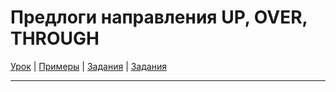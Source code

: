 # Предлоги направления UP, OVER, THROUGH

[Урок](https://youtu.be/-QG6-oFxGLg) | [Примеры](https://youtu.be/D1IhEJKBEZM) | [Задания](https://ok-tests.ru/unit-110-red/) | [Задания](https://okaudio.ru/grammar103-1/)

---
